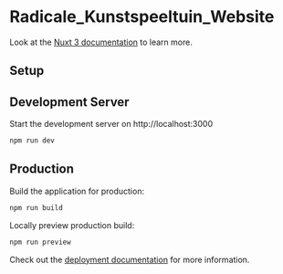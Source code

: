 # Radicale_Kunstspeeltuin_Website

Look at the [Nuxt 3 documentation](https://nuxt.com/docs/getting-started/introduction) to learn more.

## Setup

## Development Server

Start the development server on http://localhost:3000

```bash
npm run dev
```

## Production

Build the application for production:

```bash
npm run build
```

Locally preview production build:

```bash
npm run preview
```

Check out the [deployment documentation](https://nuxt.com/docs/getting-started/deployment) for more information.
